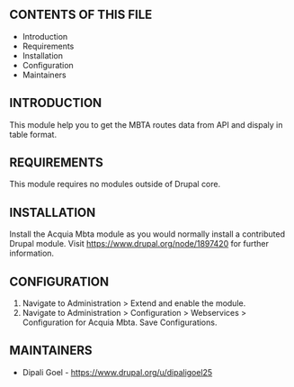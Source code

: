 CONTENTS OF THIS FILE
---------------------

 * Introduction
 * Requirements
 * Installation
 * Configuration
 * Maintainers


INTRODUCTION
------------

This module help you to get the MBTA routes data from API and dispaly
in table format.


REQUIREMENTS
------------

This module requires no modules outside of Drupal core.


INSTALLATION
------------

Install the Acquia Mbta module as you would normally install a contributed
Drupal module. Visit https://www.drupal.org/node/1897420 for further
information.


CONFIGURATION
-------------

  1. Navigate to Administration > Extend and enable the module. 
  2. Navigate to Administration > Configuration > Webservices > 
  Configuration for Acquia Mbta. Save Configurations.


MAINTAINERS
-----------

 * Dipali Goel - https://www.drupal.org/u/dipaligoel25

